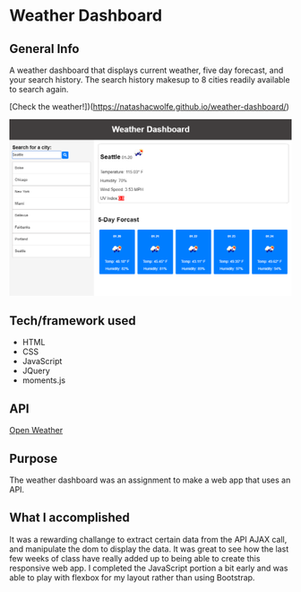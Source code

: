 # Weather Dashboard

## General Info 

A weather dashboard that displays current weather, five day forecast, and your search history. The search history makesup to 8 cities readily available to search again. 

[Check the weather!])(https://natashacwolfe.github.io/weather-dashboard/)

![Weather](/assets/images/screenshot.png)

## Tech/framework used
* HTML
* CSS
* JavaScript
* JQuery
* moments.js

## API 
[Open Weather](https://openweathermap.org/api)

## Purpose

The weather dashboard was an assignment to make a web app that uses an API. 

## What I accomplished

It was a rewarding challange to extract certain data from the API AJAX call, and manipulate the dom to display the data. It was great to see how the last few weeks of class have really added up to being able to create this responsive web app. I completed the JavaScript portion a bit early and was able to play with flexbox for my layout rather than using Bootstrap. 
